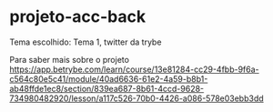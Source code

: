# projeto-acc-back

Tema escolhido: Tema 1, twitter da trybe

Para saber mais sobre o projeto
https://app.betrybe.com/learn/course/13e81284-cc29-4fbb-9f6a-c564c80e5c41/module/40ad6636-61e2-4a59-b8b1-ab48ffde1ec8/section/839ea687-8b61-4ccd-9628-734980482920/lesson/a117c526-70b0-4426-a086-578e03ebb3dd
